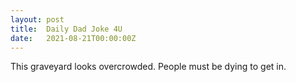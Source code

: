 ```yaml
---
layout: post
title:  Daily Dad Joke 4U
date:   2021-08-21T00:00:00Z
---
```

This graveyard looks overcrowded. People must be dying to get in.
